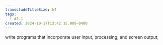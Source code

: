 ```yaml
---
transcludeTitleSize: h4
tags:
  - A2.1
created: 2024-10-17T13:42:15.000-0400
---
```

write programs that incorporate user input, processing, and screen output;